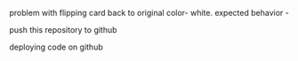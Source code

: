 problem with flipping card back to original color- white.
expected behavior -

push this repository to github

deploying code on github
